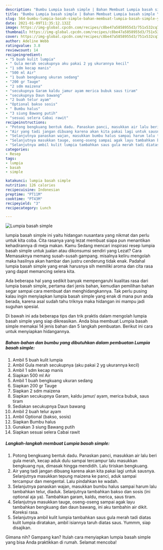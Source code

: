```yaml
---
description: "Bumbu Lumpia basah simple | Bahan Membuat Lumpia basah simple Yang Enak dan Simpel"
title: "Bumbu Lumpia basah simple | Bahan Membuat Lumpia basah simple Yang Enak dan Simpel"
slug: 564-bumbu-lumpia-basah-simple-bahan-membuat-lumpia-basah-simple-yang-enak-dan-simpel
date: 2021-01-09T11:35:12.132Z
image: https://img-global.cpcdn.com/recipes/c8be47a5858955d3/751x532cq70/lumpia-basah-simple-foto-resep-utama.jpg
thumbnail: https://img-global.cpcdn.com/recipes/c8be47a5858955d3/751x532cq70/lumpia-basah-simple-foto-resep-utama.jpg
cover: https://img-global.cpcdn.com/recipes/c8be47a5858955d3/751x532cq70/lumpia-basah-simple-foto-resep-utama.jpg
author: Adeline Webb
ratingvalue: 3.8
reviewcount: 14
recipeingredient:
- "5 buah kulit lumpia"
- " Gula merah secukupnya aku pakai 2 yg ukurannya kecil"
- "1 sdm kecap manis"
- "500 ml Air"
- "1 buah bengkuang ukuran sedang"
- "200 gr Tauge"
- "2 sdm maizena"
- "secukupnya Garam kaldu jamur ayam merica bubuk saus tiram"
- "secukupnya Daun bawang"
- "2 buah telur ayam"
- "Optional bakso sosis"
- " Bumbu halus"
- "3 siung Bawang putih"
- "sesuai selera Cabai rawit"
recipeinstructions:
- "Potong bengkuang bentuk dadu. Panaskan panci, masukkan air lalu beri gula merah, kecap aduk dulu sampai tercampur lalu masukkan bengkuang nya, dimasak hingga mendidih. Lalu tiriskan bengkuang."
- "Air yang tadi jangan dibuang karena akan kita pakai lagi untuk sausnya. Selanjutnya masukkan tepung maizena ke panci, aduk sampai tercampur dan mengental. Lalu pindahkan ke wadah."
- "Selanjutnya panaskan wajan, masukkan bumbu halus sampai harum lalu tambahkan telur, diaduk. Selanjutnya tambahkan bakso dan sosis (ini optional aja ya). Tambahkan garam, kaldu, merica, saus tiram."
- "Selanjutnya masukkan tauge, oseng-oseng sampai agak layu tambahkan bengkuang dan daun bawang, ini aku tambahin air dikit. Koreksi rasa."
- "Selanjutnya ambil kulit lumpia tambahkan saus gula merah tadi diatas kulit lumpia diratakan, ambil isiannya taruh diatas saus. Yummm, siap disajikan."
categories:
- Resep
tags:
- lumpia
- basah
- simple

katakunci: lumpia basah simple 
nutrition: 126 calories
recipecuisine: Indonesian
preptime: "PT11M"
cooktime: "PT43M"
recipeyield: "3"
recipecategory: Lunch

---
```



![Lumpia basah simple](https://img-global.cpcdn.com/recipes/c8be47a5858955d3/751x532cq70/lumpia-basah-simple-foto-resep-utama.jpg)


lumpia basah simple ini yaitu hidangan nusantara yang nikmat dan perlu untuk kita coba. Cita rasanya yang lezat membuat siapa pun menantikan kehadirannya di meja makan.
Kamu Sedang mencari inspirasi resep lumpia basah simple untuk jualan atau dikonsumsi sendiri yang Lezat? Cara Memasaknya memang susah-susah gampang. misalnya keliru mengolah maka hasilnya akan hambar dan justru cenderung tidak enak. Padahal lumpia basah simple yang enak harusnya sih memiliki aroma dan cita rasa yang dapat memancing selera kita.



Ada beberapa hal yang sedikit banyak mempengaruhi kualitas rasa dari lumpia basah simple, pertama dari jenis bahan, kemudian pemilihan bahan segar sampai cara membuat dan menghidangkannya. Tak perlu pusing kalau ingin menyiapkan lumpia basah simple yang enak di mana pun anda berada, karena asal sudah tahu triknya maka hidangan ini mampu jadi suguhan spesial.


Di bawah ini ada beberapa tips dan trik praktis dalam mengolah lumpia basah simple yang siap dikreasikan. Anda bisa membuat Lumpia basah simple memakai 14 jenis bahan dan 5 langkah pembuatan. Berikut ini cara untuk menyiapkan hidangannya.

<!--inarticleads1-->

##### Bahan-bahan dan bumbu yang dibutuhkan dalam pembuatan Lumpia basah simple:

1. Ambil 5 buah kulit lumpia
1. Ambil  Gula merah secukupnya (aku pakai 2 yg ukurannya kecil)
1. Ambil 1 sdm kecap manis
1. Siapkan 500 ml Air
1. Ambil 1 buah bengkuang ukuran sedang
1. Siapkan 200 gr Tauge
1. Siapkan 2 sdm maizena
1. Siapkan secukupnya Garam, kaldu jamur/ ayam, merica bubuk, saus tiram
1. Sediakan secukupnya Daun bawang
1. Ambil 2 buah telur ayam
1. Ambil Optional (bakso, sosis)
1. Siapkan  Bumbu halus
1. Gunakan 3 siung Bawang putih
1. Siapkan sesuai selera Cabai rawit




<!--inarticleads2-->

##### Langkah-langkah membuat Lumpia basah simple:

1. Potong bengkuang bentuk dadu. Panaskan panci, masukkan air lalu beri gula merah, kecap aduk dulu sampai tercampur lalu masukkan bengkuang nya, dimasak hingga mendidih. Lalu tiriskan bengkuang.
1. Air yang tadi jangan dibuang karena akan kita pakai lagi untuk sausnya. Selanjutnya masukkan tepung maizena ke panci, aduk sampai tercampur dan mengental. Lalu pindahkan ke wadah.
1. Selanjutnya panaskan wajan, masukkan bumbu halus sampai harum lalu tambahkan telur, diaduk. Selanjutnya tambahkan bakso dan sosis (ini optional aja ya). Tambahkan garam, kaldu, merica, saus tiram.
1. Selanjutnya masukkan tauge, oseng-oseng sampai agak layu tambahkan bengkuang dan daun bawang, ini aku tambahin air dikit. Koreksi rasa.
1. Selanjutnya ambil kulit lumpia tambahkan saus gula merah tadi diatas kulit lumpia diratakan, ambil isiannya taruh diatas saus. Yummm, siap disajikan.




Gimana nih? Gampang kan? Itulah cara menyiapkan lumpia basah simple yang bisa Anda praktikkan di rumah. Selamat mencoba!

